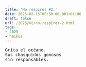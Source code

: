 ```yaml
---
title: 'No respires #2.'
date: 2025-08-15T00:50:00.001+01:00
draft: false
url: /2025/08/no-respires-2.html
tags: 
- 2025
- haikus
---
```


<pre>
Grita el océano.
Sus chasquidos gomosos
sin responsables.
</pre>